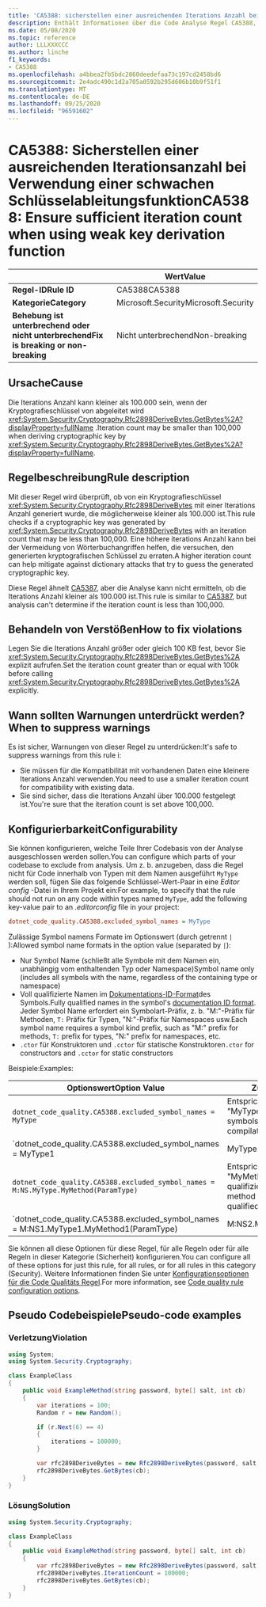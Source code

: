 ```yaml
---
title: 'CA5388: sicherstellen einer ausreichenden Iterations Anzahl bei Verwendung der Funktion für die schwache Schlüssel Ableitung (Code Analyse)'
description: Enthält Informationen über die Code Analyse Regel CA5388, einschließlich der Gründe, der Behebung von Verstößen und der Zeit, zu der Sie unterdrückt werden soll.
ms.date: 05/08/2020
ms.topic: reference
author: LLLXXXCCC
ms.author: linche
f1_keywords:
- CA5388
ms.openlocfilehash: a4bbea2fb5bdc2860deedefaa73c197cd2458bd6
ms.sourcegitcommit: 2e4adc490c1d2a705a0592b295d606b10b9f51f1
ms.translationtype: MT
ms.contentlocale: de-DE
ms.lasthandoff: 09/25/2020
ms.locfileid: "96591602"
---
```

# <a name="ca5388-ensure-sufficient-iteration-count-when-using-weak-key-derivation-function"></a><span data-ttu-id="37488-103">CA5388: Sicherstellen einer ausreichenden Iterationsanzahl bei Verwendung einer schwachen Schlüsselableitungsfunktion</span><span class="sxs-lookup"><span data-stu-id="37488-103">CA5388: Ensure sufficient iteration count when using weak key derivation function</span></span>

| | <span data-ttu-id="37488-104">Wert</span><span class="sxs-lookup"><span data-stu-id="37488-104">Value</span></span> |
|-|-|
| <span data-ttu-id="37488-105">**Regel-ID**</span><span class="sxs-lookup"><span data-stu-id="37488-105">**Rule ID**</span></span> |<span data-ttu-id="37488-106">CA5388</span><span class="sxs-lookup"><span data-stu-id="37488-106">CA5388</span></span>|
| <span data-ttu-id="37488-107">**Kategorie**</span><span class="sxs-lookup"><span data-stu-id="37488-107">**Category**</span></span> |<span data-ttu-id="37488-108">Microsoft.Security</span><span class="sxs-lookup"><span data-stu-id="37488-108">Microsoft.Security</span></span>|
| <span data-ttu-id="37488-109">**Behebung ist unterbrechend oder nicht unterbrechend**</span><span class="sxs-lookup"><span data-stu-id="37488-109">**Fix is breaking or non-breaking**</span></span> |<span data-ttu-id="37488-110">Nicht unterbrechend</span><span class="sxs-lookup"><span data-stu-id="37488-110">Non-breaking</span></span>|

## <a name="cause"></a><span data-ttu-id="37488-111">Ursache</span><span class="sxs-lookup"><span data-stu-id="37488-111">Cause</span></span>

<span data-ttu-id="37488-112">Die Iterations Anzahl kann kleiner als 100.000 sein, wenn der Kryptografieschlüssel von abgeleitet wird <xref:System.Security.Cryptography.Rfc2898DeriveBytes.GetBytes%2A?displayProperty=fullName> .</span><span class="sxs-lookup"><span data-stu-id="37488-112">Iteration count may be smaller than 100,000 when deriving cryptographic key by <xref:System.Security.Cryptography.Rfc2898DeriveBytes.GetBytes%2A?displayProperty=fullName>.</span></span>

## <a name="rule-description"></a><span data-ttu-id="37488-113">Regelbeschreibung</span><span class="sxs-lookup"><span data-stu-id="37488-113">Rule description</span></span>

<span data-ttu-id="37488-114">Mit dieser Regel wird überprüft, ob von ein Kryptografieschlüssel <xref:System.Security.Cryptography.Rfc2898DeriveBytes> mit einer Iterations Anzahl generiert wurde, die möglicherweise kleiner als 100.000 ist.</span><span class="sxs-lookup"><span data-stu-id="37488-114">This rule checks if a cryptographic key was generated by <xref:System.Security.Cryptography.Rfc2898DeriveBytes> with an iteration count that may be less than 100,000.</span></span> <span data-ttu-id="37488-115">Eine höhere iterations Anzahl kann bei der Vermeidung von Wörterbuchangriffen helfen, die versuchen, den generierten kryptografischen Schlüssel zu erraten.</span><span class="sxs-lookup"><span data-stu-id="37488-115">A higher iteration count can help mitigate against dictionary attacks that try to guess the generated cryptographic key.</span></span>

<span data-ttu-id="37488-116">Diese Regel ähnelt [CA5387](ca5387.md), aber die Analyse kann nicht ermitteln, ob die Iterations Anzahl kleiner als 100.000 ist.</span><span class="sxs-lookup"><span data-stu-id="37488-116">This rule is similar to [CA5387](ca5387.md), but analysis can't determine if the iteration count is less than 100,000.</span></span>

## <a name="how-to-fix-violations"></a><span data-ttu-id="37488-117">Behandeln von Verstößen</span><span class="sxs-lookup"><span data-stu-id="37488-117">How to fix violations</span></span>

<span data-ttu-id="37488-118">Legen Sie die Iterations Anzahl größer oder gleich 100 KB fest, bevor Sie <xref:System.Security.Cryptography.Rfc2898DeriveBytes.GetBytes%2A> explizit aufrufen.</span><span class="sxs-lookup"><span data-stu-id="37488-118">Set the iteration count greater than or equal with 100k before calling <xref:System.Security.Cryptography.Rfc2898DeriveBytes.GetBytes%2A> explicitly.</span></span>

## <a name="when-to-suppress-warnings"></a><span data-ttu-id="37488-119">Wann sollten Warnungen unterdrückt werden?</span><span class="sxs-lookup"><span data-stu-id="37488-119">When to suppress warnings</span></span>

<span data-ttu-id="37488-120">Es ist sicher, Warnungen von dieser Regel zu unterdrücken:</span><span class="sxs-lookup"><span data-stu-id="37488-120">It's safe to suppress warnings from this rule i:</span></span>

- <span data-ttu-id="37488-121">Sie müssen für die Kompatibilität mit vorhandenen Daten eine kleinere Iterations Anzahl verwenden.</span><span class="sxs-lookup"><span data-stu-id="37488-121">You need to use a smaller iteration count for compatibility with existing data.</span></span>
- <span data-ttu-id="37488-122">Sie sind sicher, dass die Iterations Anzahl über 100.000 festgelegt ist.</span><span class="sxs-lookup"><span data-stu-id="37488-122">You're sure that the iteration count is set above 100,000.</span></span>

## <a name="configurability"></a><span data-ttu-id="37488-123">Konfigurierbarkeit</span><span class="sxs-lookup"><span data-stu-id="37488-123">Configurability</span></span>

<span data-ttu-id="37488-124">Sie können konfigurieren, welche Teile Ihrer Codebasis von der Analyse ausgeschlossen werden sollen.</span><span class="sxs-lookup"><span data-stu-id="37488-124">You can configure which parts of your codebase to exclude from analysis.</span></span> <span data-ttu-id="37488-125">Um z. b. anzugeben, dass die Regel nicht für Code innerhalb von Typen mit dem Namen ausgeführt `MyType` werden soll, fügen Sie das folgende Schlüssel-Wert-Paar in eine *Editor config* -Datei in Ihrem Projekt ein:</span><span class="sxs-lookup"><span data-stu-id="37488-125">For example, to specify that the rule should not run on any code within types named `MyType`, add the following key-value pair to an *.editorconfig* file in your project:</span></span>

```ini
dotnet_code_quality.CA5388.excluded_symbol_names = MyType
```

<span data-ttu-id="37488-126">Zulässige Symbol namens Formate im Optionswert (durch getrennt `|` ):</span><span class="sxs-lookup"><span data-stu-id="37488-126">Allowed symbol name formats in the option value (separated by `|`):</span></span>

- <span data-ttu-id="37488-127">Nur Symbol Name (schließt alle Symbole mit dem Namen ein, unabhängig vom enthaltenden Typ oder Namespace)</span><span class="sxs-lookup"><span data-stu-id="37488-127">Symbol name only (includes all symbols with the name, regardless of the containing type or namespace)</span></span>
- <span data-ttu-id="37488-128">Voll qualifizierte Namen im [Dokumentations-ID-Format](https://github.com/dotnet/csharplang/blob/master/spec/documentation-comments.md#id-string-format)des Symbols.</span><span class="sxs-lookup"><span data-stu-id="37488-128">Fully qualified names in the symbol's [documentation ID format](https://github.com/dotnet/csharplang/blob/master/spec/documentation-comments.md#id-string-format).</span></span> <span data-ttu-id="37488-129">Jeder Symbol Name erfordert ein Symbolart-Präfix, z. b. "M:"-Präfix für Methoden, `T:` Präfix für Typen, "N:"-Präfix für Namespaces usw.</span><span class="sxs-lookup"><span data-stu-id="37488-129">Each symbol name requires a symbol kind prefix, such as "M:" prefix for methods, `T:` prefix for types, "N:" prefix for namespaces, etc.</span></span>
- <span data-ttu-id="37488-130">`.ctor` für Konstruktoren und `.cctor` für statische Konstruktoren</span><span class="sxs-lookup"><span data-stu-id="37488-130">`.ctor` for constructors and `.cctor` for static constructors</span></span>

<span data-ttu-id="37488-131">Beispiele:</span><span class="sxs-lookup"><span data-stu-id="37488-131">Examples:</span></span>

| <span data-ttu-id="37488-132">Optionswert</span><span class="sxs-lookup"><span data-stu-id="37488-132">Option Value</span></span> | <span data-ttu-id="37488-133">Zusammenfassung</span><span class="sxs-lookup"><span data-stu-id="37488-133">Summary</span></span> |
| --- | --- |
|`dotnet_code_quality.CA5388.excluded_symbol_names = MyType` | <span data-ttu-id="37488-134">Entspricht allen Symbolen mit dem Namen "MyType" in der Kompilierung.</span><span class="sxs-lookup"><span data-stu-id="37488-134">Matches all symbols named 'MyType' in the compilation</span></span>
|`dotnet_code_quality.CA5388.excluded_symbol_names = MyType1|MyType2` | <span data-ttu-id="37488-135">Entspricht allen Symbolen mit dem Namen "MyType1" oder "MyType2" in der Kompilierung.</span><span class="sxs-lookup"><span data-stu-id="37488-135">Matches all symbols named either 'MyType1' or 'MyType2' in the compilation</span></span>
|`dotnet_code_quality.CA5388.excluded_symbol_names = M:NS.MyType.MyMethod(ParamType)` | <span data-ttu-id="37488-136">Entspricht der bestimmten Methode "MyMethod" mit der angegebenen voll qualifizierten Signatur.</span><span class="sxs-lookup"><span data-stu-id="37488-136">Matches specific method 'MyMethod' with given fully qualified signature</span></span>
|`dotnet_code_quality.CA5388.excluded_symbol_names = M:NS1.MyType1.MyMethod1(ParamType)|M:NS2.MyType2.MyMethod2(ParamType)` | <span data-ttu-id="37488-137">Entspricht den spezifischen Methoden "MyMethod1" und "MyMethod2" mit der entsprechenden voll qualifizierten Signatur.</span><span class="sxs-lookup"><span data-stu-id="37488-137">Matches specific methods 'MyMethod1' and 'MyMethod2' with respective fully qualified signature</span></span>

<span data-ttu-id="37488-138">Sie können all diese Optionen für diese Regel, für alle Regeln oder für alle Regeln in dieser Kategorie (Sicherheit) konfigurieren.</span><span class="sxs-lookup"><span data-stu-id="37488-138">You can configure all of these options for just this rule, for all rules, or for all rules in this category (Security).</span></span> <span data-ttu-id="37488-139">Weitere Informationen finden Sie unter [Konfigurationsoptionen für die Code Qualitäts Regel](../code-quality-rule-options.md).</span><span class="sxs-lookup"><span data-stu-id="37488-139">For more information, see [Code quality rule configuration options](../code-quality-rule-options.md).</span></span>

## <a name="pseudo-code-examples"></a><span data-ttu-id="37488-140">Pseudo Codebeispiele</span><span class="sxs-lookup"><span data-stu-id="37488-140">Pseudo-code examples</span></span>

### <a name="violation"></a><span data-ttu-id="37488-141">Verletzung</span><span class="sxs-lookup"><span data-stu-id="37488-141">Violation</span></span>

```csharp
using System;
using System.Security.Cryptography;

class ExampleClass
{
    public void ExampleMethod(string password, byte[] salt, int cb)
    {
        var iterations = 100;
        Random r = new Random();

        if (r.Next(6) == 4)
        {
            iterations = 100000;
        }

        var rfc2898DeriveBytes = new Rfc2898DeriveBytes(password, salt, iterations);
        rfc2898DeriveBytes.GetBytes(cb);
    }
}
```

### <a name="solution"></a><span data-ttu-id="37488-142">Lösung</span><span class="sxs-lookup"><span data-stu-id="37488-142">Solution</span></span>

```csharp
using System.Security.Cryptography;

class ExampleClass
{
    public void ExampleMethod(string password, byte[] salt, int cb)
    {
        var rfc2898DeriveBytes = new Rfc2898DeriveBytes(password, salt);
        rfc2898DeriveBytes.IterationCount = 100000;
        rfc2898DeriveBytes.GetBytes(cb);
    }
}
```

